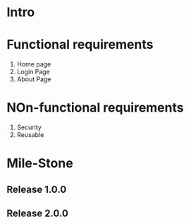 # Intro

#  Functional requirements
1. Home page
1. Login Page
1. About Page

# NOn-functional requirements
1. Security
1. Reusable

#  Mile-Stone

## Release 1.0.0



## Release 2.0.0
 